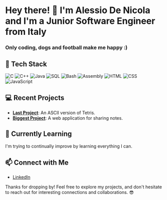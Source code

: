 # Hey there! 👋 I'm Alessio De Nicola and I'm a Junior Software Engineer from Italy

### Only coding, dogs and football make me happy :)

## 🚀 Tech Stack

![C](https://img.shields.io/badge/-C-black?style=flat&logo=c&logoColor=white)
![C++](https://img.shields.io/badge/-C++-black?style=flat&logo=c%2B%2B&logoColor=white)
![Java](https://img.shields.io/badge/-Java-orange?style=flat&logo=java&logoColor=white)
![SQL](https://img.shields.io/badge/-SQL-green?style=flat&logo=sql&logoColor=white)
![Bash](https://img.shields.io/badge/-Bash-black?style=flat&logo=gnu-bash&logoColor=white)
![Assembly](https://img.shields.io/badge/-Assembly-black?style=flat)
![HTML](https://img.shields.io/badge/-HTML-orange?style=flat&logo=html5&logoColor=white)
![CSS](https://img.shields.io/badge/-CSS-blue?style=flat&logo=css3&logoColor=white)
![JavaScript](https://img.shields.io/badge/-JavaScript-yellow?style=flat&logo=javascript&logoColor=white)

## 💻 Recent Projects

- [**Last Project**](https://github.com/aledeni/Tetris-ASCII): An ASCII version of Tetris.
- [**Biggest Project**](https://github.com/aledeni/NoteX): A web application for sharing notes.

## 🌱 Currently Learning

I'm trying to continually improve by learning everything I can.

## 📫 Connect with Me

- [LinkedIn](https://www.linkedin.com/in/alessio-de-nicola-253061213/)

Thanks for dropping by! Feel free to explore my projects, and don't hesitate to reach out for interesting connections and collaborations. 😎


